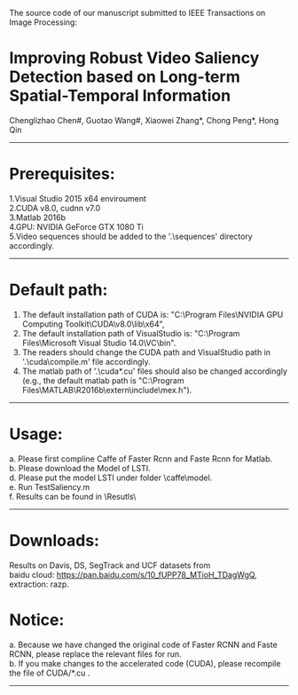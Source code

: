 The source code of our manuscript submitted to IEEE Transactions on Image Processing:  
# Improving Robust Video Saliency Detection based on Long-term Spatial-Temporal Information   

Chenglizhao Chen#, Guotao Wang#, Xiaowei Zhang*, Chong Peng*, Hong Qin   

------------------------------------------------------------------------------------------------------------------------
# Prerequisites:
1.Visual Studio 2015 x64 enviroument  
2.CUDA v8.0, cudnn v7.0  
3.Matlab 2016b  
4.GPU: NVIDIA GeForce GTX 1080 Ti  
5.Video sequences should be added to the '.\sequences' directory accordingly.  

------------------------------------------------------------------------------------------------------------------------
# Default path:   
1. The default installation path of CUDA is: "C:\Program Files\NVIDIA GPU Computing Toolkit\CUDA\v8.0\lib\x64\",  
2. The default installation path of VisualStudio is: "C:\Program Files\Microsoft Visual Studio 14.0\VC\bin".  
3. The readers should change the CUDA path and VisualStudio path in '.\cuda\compile.m' file accordingly.  
4. The matlab path of '.\cuda\*.cu' files should also be changed accordingly  
(e.g., the default matlab path is "C:\Program Files\MATLAB\R2016b\extern\include\mex.h").   

-----------------------------------------------------------------------------------------------------------------------
# Usage:   
a. Please first compline Caffe of Faster Rcnn and Faste Rcnn for Matlab.  
b. Please download the Model of LSTI.  
d. Please put the model LSTI under folder \caffe\model\.  
e. Run TestSaliency.m  
f. Results can be found in \Resutls\  

-----------------------------------------------------------------------------------------------------------------------
# Downloads:  
Results on Davis, DS, SegTrack and UCF datasets from  
baidu cloud: https://pan.baidu.com/s/10_fUPP78_MTioH_TDagWgQ, extraction: razp.  

# Notice:  
a. Because we have changed the original code of Faster RCNN and Faste RCNN, please replace the relevant files for run.  
b. If you make changes to the accelerated code (CUDA), please recompile the file of CUDA/*.cu .  

-------------------------------------------------------------------------------------------------------------------------

